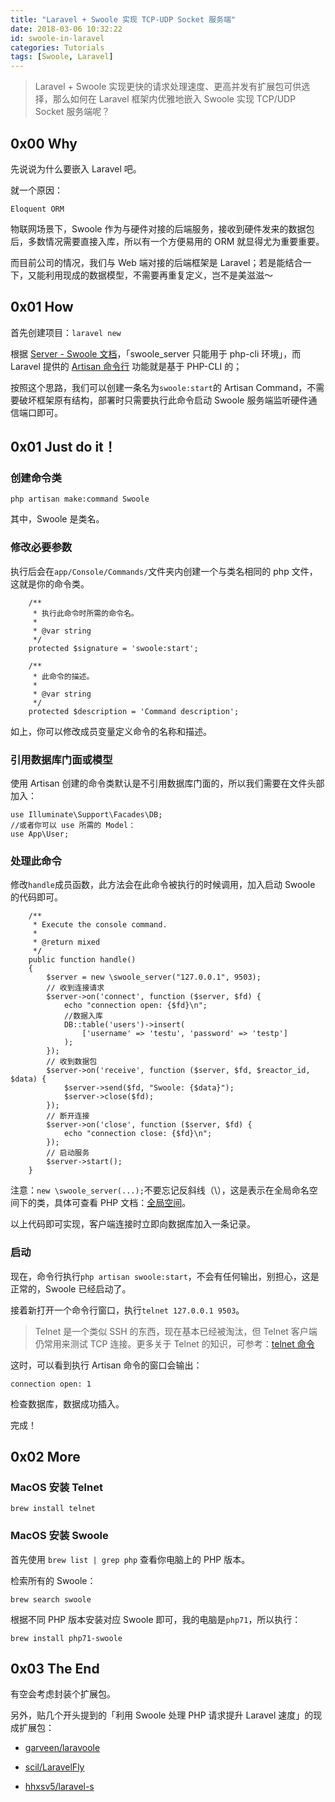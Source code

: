 ```yaml
---
title: "Laravel + Swoole 实现 TCP-UDP Socket 服务端"
date: 2018-03-06 10:32:22
id: swoole-in-laravel
categories: Tutorials
tags: [Swoole, Laravel]
---
```


> Laravel + Swoole 实现更快的请求处理速度、更高并发有扩展包可供选择，那么如何在 Laravel 框架内优雅地嵌入 Swoole 实现 TCP/UDP Socket 服务端呢？

## 0x00 Why

先说说为什么要嵌入 Laravel 吧。

就一个原因：

`Eloquent ORM`

物联网场景下，Swoole 作为与硬件对接的后端服务，接收到硬件发来的数据包后，多数情况需要直接入库，所以有一个方便易用的 ORM 就显得尤为重要重要。

而目前公司的情况，我们与 Web 端对接的后端框架是 Laravel；若是能结合一下，又能利用现成的数据模型，不需要再重复定义，岂不是美滋滋～

## 0x01 How

首先创建项目：`laravel new`

根据 [Server - Swoole 文档](https://wiki.swoole.com/wiki/page/p-server.html)，「swoole_server 只能用于 php-cli 环境」，而 Laravel 提供的 [Artisan 命令行](https://learnku.com/docs/laravel/5.5/artisan) 功能就是基于 PHP-CLI 的；

按照这个思路，我们可以创建一条名为`swoole:start`的 Artisan Command，不需要破坏框架原有结构，部署时只需要执行此命令启动 Swoole 服务端监听硬件通信端口即可。

## 0x01 Just do it！

### 创建命令类

```
php artisan make:command Swoole
```

其中，Swoole 是类名。

### 修改必要参数

执行后会在`app/Console/Commands/`文件夹内创建一个与类名相同的 php 文件，这就是你的命令类。

```
    /**
     * 执行此命令时所需的命令名。
     *
     * @var string
     */
    protected $signature = 'swoole:start';

    /**
     * 此命令的描述。
     *
     * @var string
     */
    protected $description = 'Command description';
```

如上，你可以修改成员变量定义命令的名称和描述。

### 引用数据库门面或模型

使用 Artisan 创建的命令类默认是不引用数据库门面的，所以我们需要在文件头部加入：

```
use Illuminate\Support\Facades\DB;
//或者你可以 use 所需的 Model：
use App\User;
```

### 处理此命令

修改`handle`成员函数，此方法会在此命令被执行的时候调用，加入启动 Swoole 的代码即可。

```
    /**
     * Execute the console command.
     *
     * @return mixed
     */
    public function handle()
    {
        $server = new \swoole_server("127.0.0.1", 9503);
        // 收到连接请求
        $server->on('connect', function ($server, $fd) {
            echo "connection open: {$fd}\n";
            //数据入库
            DB::table('users')->insert(
                ['username' => 'testu', 'password' => 'testp']
            );
        });
        // 收到数据包
        $server->on('receive', function ($server, $fd, $reactor_id, $data) {
            $server->send($fd, "Swoole: {$data}");
            $server->close($fd);
        });
        // 断开连接
        $server->on('close', function ($server, $fd) {
            echo "connection close: {$fd}\n";
        });
        // 启动服务
        $server->start();
    }
```

注意：`new \swoole_server(...);`不要忘记反斜线（\），这是表示在全局命名空间下的类，具体可查看 PHP 文档：[全局空间](http://php.net/manual/zh/language.namespaces.global.php)。

以上代码即可实现，客户端连接时立即向数据库加入一条记录。

### 启动

现在，命令行执行`php artisan swoole:start`，不会有任何输出，别担心，这是正常的，Swoole 已经启动了。

接着新打开一个命令行窗口，执行`telnet 127.0.0.1 9503`。

> Telnet 是一个类似 SSH 的东西，现在基本已经被淘汰，但 Telnet 客户端仍常用来测试 TCP 连接。更多关于 Telnet 的知识，可参考：[telnet 命令](http://www.cnblogs.com/peida/archive/2013/03/13/2956992.html)

这时，可以看到执行 Artisan 命令的窗口会输出：

```
connection open: 1
```

检查数据库，数据成功插入。

完成！

## 0x02 More

### MacOS 安装 Telnet

`brew install telnet`

### MacOS 安装 Swoole

首先使用 `brew list | grep php` 查看你电脑上的 PHP 版本。

检索所有的 Swoole：

`brew search swoole`

根据不同 PHP 版本安装对应 Swoole 即可，我的电脑是`php71`，所以执行：

`brew install php71-swoole`

## 0x03 The End

有空会考虑封装个扩展包。

另外，贴几个开头提到的「利用 Swoole 处理 PHP 请求提升 Laravel 速度」的现成扩展包：

- [garveen/laravoole](https://github.com/garveen/laravoole)

- [scil/LaravelFly](https://github.com/scil/LaravelFly)

- [hhxsv5/laravel-s](https://github.com/hhxsv5/laravel-s)
